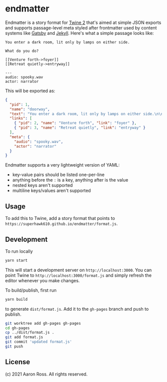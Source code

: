 # endmatter

Endmatter is a story format for [Twine 2](http://twinery.org/2) that's aimed at
simple JSON exports and supports passage-level meta styled after frontmatter
used by content systems like [Gatsby](https://www.gatsbyjs.com/docs/mdx/writing-pages/)
and [Jekyll](https://jekyllrb.com/docs/front-matter/). Here's what a simple
passage looks like:

```plain
You enter a dark room, lit only by lamps on either side.

What do you do?

[[Venture forth->foyer]]
[[Retreat quietly->entryway]]

---
audio: spooky.wav
actor: narrator
```

This will be exported as:

```json
{
  "pid": 1,
  "name": "doorway",
  "text": "You enter a dark room, lit only by lamps on either side.\n\nWhat do you do?",
  "links": [
    { "pid": 2, "name": "Venture forth", "link": "foyer" },
    { "pid": 3, "name": "Retreat quietly", "link": "entryway" }
  ],
  "meta": {
    "audio": "spooky.wav",
    "actor": "narrator"
  }
}
```

Endmatter supports a very lightweight version of YAML:

- key-value pairs should be listed one-per-line
- anything before the `:` is a key, anything after is the value
- nested keys aren't supported
- multiline keys/values aren't supported

## Usage

To add this to Twine, add a story format that points to
`https://superhawk610.github.io/endmatter/format.js`.

## Development

To run locally

```sh
yarn start
```

This will start a development server on `http://localhost:3000`. You can point
Twine to `http://localhost:3000/format.js` and simply refresh the editor
whenever you make changes.

To build/publish, first run

```sh
yarn build
```

to generate `dist/format.js`. Add it to the `gh-pages` branch and push to
publish.

```sh
git worktree add gh-pages gh-pages
cd gh-pages
cp ../dist/format.js .
git add format.js
git commit 'updated format.js'
git push
```

## License

(c) 2021 Aaron Ross. All rights reserved.
